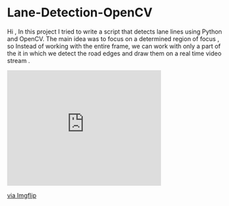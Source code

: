 # Lane-Detection-OpenCV
Hi ,
In this project I tried to write a script that detects lane lines using Python and OpenCV. 
The main idea was to focus on a determined region of focus , so Instead of working with the entire frame, we can work with only a part of the it in which we detect the road edges and draw them on a real time video stream . 

<div style="width:360px;max-width:100%;"><div style="height:0;padding-bottom:75%;position:relative;"><iframe width="360" height="270" style="position:absolute;top:0;left:0;width:100%;height:100%;" frameBorder="0" src="https://imgflip.com/embed/5kcp4n"></iframe></div><p><a href="https://imgflip.com/gif/5kcp4n">via Imgflip</a></p></div>
